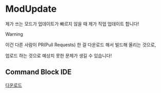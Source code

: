 # ModUpdate
제가 쓰는 모드가 업데이트가 빠르지 않을 때 제가 직업 업데이트 합니다!

> [!WARNING]
> 이건 다른 사람이 PR(Pull Requests) 한 걸 다운로드 해서 빌드해 올리는 것으로,
> 
> 업로드 하는 것으로 예상치 못한 문제가 생길 수 있습니다!

## Command Block IDE
[다운로드](https://github.com/grape82/ModUpdate/releases/download/command-block-ide-1.20.2/command-block-ide-1.20.2.jar)
